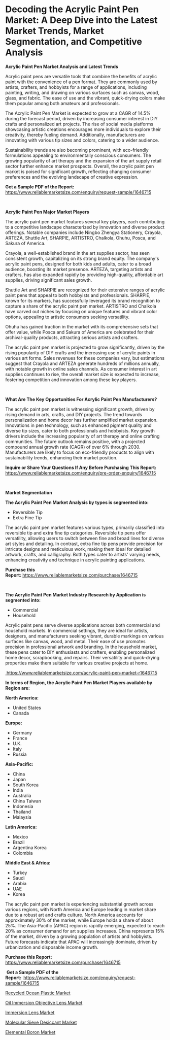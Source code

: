 <p><h1>Decoding the Acrylic Paint Pen Market: A Deep Dive into the Latest Market Trends, Market Segmentation, and Competitive Analysis</h1></p><p><strong>Acrylic Paint Pen Market Analysis and Latest Trends</strong></p>
<p><p>Acrylic paint pens are versatile tools that combine the benefits of acrylic paint with the convenience of a pen format. They are commonly used by artists, crafters, and hobbyists for a range of applications, including painting, writing, and drawing on various surfaces such as canvas, wood, glass, and fabric. The ease of use and the vibrant, quick-drying colors make them popular among both amateurs and professionals.</p><p>The Acrylic Paint Pen Market is expected to grow at a CAGR of 14.5% during the forecast period, driven by increasing consumer interest in DIY crafts and personalized art projects. The rise of social media platforms showcasing artistic creations encourages more individuals to explore their creativity, thereby fueling demand. Additionally, manufacturers are innovating with various tip sizes and colors, catering to a wider audience.</p><p>Sustainability trends are also becoming prominent, with eco-friendly formulations appealing to environmentally conscious consumers. The growing popularity of art therapy and the expansion of the art supply retail sector further enhance market prospects. Overall, the acrylic paint pen market is poised for significant growth, reflecting changing consumer preferences and the evolving landscape of creative expression.</p></p>
<p><strong>Get a Sample PDF of the Report:&nbsp;</strong> <a href="https://www.reliablemarketsize.com/enquiry/request-sample/1646715?utm_campaign=2034&utm_medium=2&utm_source=Github&utm_content=ia&utm_term=09022025&utm_id=acrylic-paint-pen">https://www.reliablemarketsize.com/enquiry/request-sample/1646715</a></p>
<p>&nbsp;</p>
<p><strong>Acrylic Paint Pen Major Market Players</strong></p>
<p><p>The acrylic paint pen market features several key players, each contributing to a competitive landscape characterized by innovation and diverse product offerings. Notable companies include Ningbo Zhengya Stationery, Crayola, ARTEZA, Shuttle Art, SHARPIE, ARTISTRO, Chalkola, Ohuhu, Posca, and Sakura of America.</p><p>Crayola, a well-established brand in the art supplies sector, has seen consistent growth, capitalizing on its strong brand equity. The company's acrylic paint pens, designed for both kids and adults, cater to a broad audience, boosting its market presence. ARTEZA, targeting artists and crafters, has also expanded rapidly by providing high-quality, affordable art supplies, driving significant sales growth.</p><p>Shuttle Art and SHARPIE are recognized for their extensive ranges of acrylic paint pens that appeal to both hobbyists and professionals. SHARPIE, known for its markers, has successfully leveraged its brand recognition to capture a share of the acrylic paint pen market. ARTISTRO and Chalkola have carved out niches by focusing on unique features and vibrant color options, appealing to artistic consumers seeking versatility.</p><p>Ohuhu has gained traction in the market with its comprehensive sets that offer value, while Posca and Sakura of America are celebrated for their archival-quality products, attracting serious artists and crafters.</p><p>The acrylic paint pen market is projected to grow significantly, driven by the rising popularity of DIY crafts and the increasing use of acrylic paints in various art forms. Sales revenues for these companies vary, but estimations suggest that Crayola and ARTEZA generate hundreds of millions annually, with notable growth in online sales channels. As consumer interest in art supplies continues to rise, the overall market size is expected to increase, fostering competition and innovation among these key players.</p></p>
<p>&nbsp;</p>
<p><strong>What Are The Key Opportunities For Acrylic Paint Pen Manufacturers?</strong></p>
<p><p>The acrylic paint pen market is witnessing significant growth, driven by rising demand in arts, crafts, and DIY projects. The trend towards personalization and home decor has further amplified market expansion. Innovations in pen technology, such as enhanced pigment quality and diverse tip sizes, cater to both professionals and hobbyists. Key growth drivers include the increasing popularity of art therapy and online crafting communities. The future outlook remains positive, with a projected compound annual growth rate (CAGR) of over 6% through 2030. Manufacturers are likely to focus on eco-friendly products to align with sustainability trends, enhancing their market position.</p></p>
<p><strong>Inquire or Share Your Questions If Any Before Purchasing This Report:</strong> <a href="https://www.reliablemarketsize.com/enquiry/pre-order-enquiry/1646715?utm_campaign=2034&utm_medium=2&utm_source=Github&utm_content=ia&utm_term=09022025&utm_id=acrylic-paint-pen">https://www.reliablemarketsize.com/enquiry/pre-order-enquiry/1646715</a></p>
<p>&nbsp;</p>
<p><strong>Market Segmentation</strong></p>
<p><strong>The Acrylic Paint Pen Market Analysis by types is segmented into:</strong></p>
<p><ul><li>Reversible Tip</li><li>Extra Fine Tip</li></ul></p>
<p><p>The acrylic paint pen market features various types, primarily classified into reversible tip and extra fine tip categories. Reversible tip pens offer versatility, allowing users to switch between fine and broad lines for diverse art styles and detailing. In contrast, extra fine tip pens provide precision for intricate designs and meticulous work, making them ideal for detailed artwork, crafts, and calligraphy. Both types cater to artists' varying needs, enhancing creativity and technique in acrylic painting applications.</p></p>
<p><strong>Purchase this Report:&nbsp;</strong><a href="https://www.reliablemarketsize.com/purchase/1646715?utm_campaign=2034&utm_medium=2&utm_source=Github&utm_content=ia&utm_term=09022025&utm_id=acrylic-paint-pen">https://www.reliablemarketsize.com/purchase/1646715</a></p>
<p>&nbsp;</p>
<p><strong>The Acrylic Paint Pen Market Industry Research by Application is segmented into:</strong></p>
<p><ul><li>Commercial</li><li>Household</li></ul></p>
<p><p>Acrylic paint pens serve diverse applications across both commercial and household markets. In commercial settings, they are ideal for artists, designers, and manufacturers seeking vibrant, durable markings on various surfaces like canvas, wood, and metal. Their ease of use promotes precision in professional artwork and branding. In the household market, these pens cater to DIY enthusiasts and crafters, enabling personalized home decor, scrapbooking, and repairs. Their versatility and quick-drying properties make them suitable for various creative projects at home.</p></p>
<p><a href="https://www.reliablemarketsize.com/acrylic-paint-pen-market-r1646715?utm_campaign=2034&utm_medium=2&utm_source=Github&utm_content=ia&utm_term=09022025&utm_id=acrylic-paint-pen">&nbsp;https://www.reliablemarketsize.com/acrylic-paint-pen-market-r1646715</a></p>
<p><strong>In terms of Region, the Acrylic Paint Pen Market Players available by Region are:</strong></p>
<p>
    <p> <strong> North America: </strong>
        <ul>
            <li>United States</li>
            <li>Canada</li>
        </ul>
        </p> 
    <p> <strong> Europe: </strong>
        <ul>
            <li>Germany</li>
            <li>France</li>
            <li>U.K.</li>
            <li>Italy</li>
            <li>Russia</li>
        </ul>
        </p> 
    <p> <strong> Asia-Pacific: </strong>
        <ul>
            <li>China</li>
            <li>Japan</li>
            <li>South Korea</li>
            <li>India</li>
            <li>Australia</li>
            <li>China Taiwan</li>
            <li>Indonesia</li>
            <li>Thailand</li>
            <li>Malaysia</li>
        </ul>
        </p> 
    <p> <strong> Latin America: </strong>
        <ul>
            <li>Mexico</li>
            <li>Brazil</li>
            <li>Argentina Korea</li>
            <li>Colombia</li>
        </ul>
        </p> 
    <p> <strong> Middle East & Africa: </strong>
        <ul>
            <li>Turkey</li>
            <li>Saudi</li>
            <li>Arabia</li>
            <li>UAE</li>
            <li>Korea</li>
        </ul>
    </p>
    </p>
<p><p>The acrylic paint pen market is experiencing substantial growth across various regions, with North America and Europe leading in market share due to a robust art and crafts culture. North America accounts for approximately 30% of the market, while Europe holds a share of about 25%. The Asia-Pacific (APAC) region is rapidly emerging, expected to reach 20% as consumer demand for art supplies increases. China represents 15% of the market, driven by a growing population of artists and hobbyists. Future forecasts indicate that APAC will increasingly dominate, driven by urbanization and disposable income growth.</p></p>
<p><strong>Purchase this Report: </strong><a href="https://www.reliablemarketsize.com/purchase/1646715?utm_campaign=2034&utm_medium=2&utm_source=Github&utm_content=ia&utm_term=09022025&utm_id=acrylic-paint-pen">https://www.reliablemarketsize.com/purchase/1646715</a></p>
<p>&nbsp;<strong>Get a Sample PDF of the Report:&nbsp;&nbsp;</strong><a href="https://www.reliablemarketsize.com/enquiry/request-sample/1646715?utm_campaign=2034&utm_medium=2&utm_source=Github&utm_content=ia&utm_term=09022025&utm_id=acrylic-paint-pen">https://www.reliablemarketsize.com/enquiry/request-sample/1646715</a></p>
<p><strong></strong></p>
<p><p><a href="https://www.linkedin.com/pulse/scope-trends-recycled-ocean-plastic-market-latest-dynamics-future-eopzf?utm_campaign=2034&utm_medium=2&utm_source=Github&utm_content=ia&utm_term=09022025&utm_id=acrylic-paint-pen">Recycled Ocean Plastic Market</a></p><p><a href="https://github.com/chinwonhanie/Market-Research-Report-List-1/blob/main/oil-immersion-objective-lens-market.md?utm_campaign=2034&utm_medium=2&utm_source=Github&utm_content=ia&utm_term=09022025&utm_id=acrylic-paint-pen">Oil Immersion Objective Lens Market</a></p><p><a href="https://github.com/vukiledubot90/Market-Research-Report-List-1/blob/main/immersion-lens-market.md?utm_campaign=2034&utm_medium=2&utm_source=Github&utm_content=ia&utm_term=09022025&utm_id=acrylic-paint-pen">Immersion Lens Market</a></p><p><a href="https://www.linkedin.com/pulse/delving-growth-market-molecular-sieve-desiccant-expected-11-lw6mf?utm_campaign=2034&utm_medium=2&utm_source=Github&utm_content=ia&utm_term=09022025&utm_id=acrylic-paint-pen">Molecular Sieve Desiccant Market</a></p><p><a href="https://www.linkedin.com/pulse/elemental-boron-industry-sector-market-dynamics-future-scenarios-1v20e?utm_campaign=2034&utm_medium=2&utm_source=Github&utm_content=ia&utm_term=09022025&utm_id=acrylic-paint-pen">Elemental Boron Market</a></p></p>